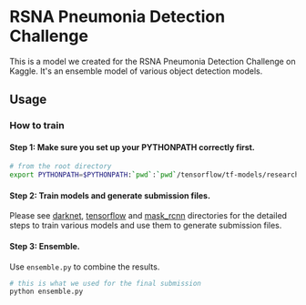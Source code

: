 # RSNA Pneumonia Detection Challenge

This is a model we created for the RSNA Pneumonia Detection Challenge on Kaggle. It's an ensemble model of various object detection models.

## Usage
### How to train
#### Step 1: Make sure you set up your PYTHONPATH correctly first.
```bash
# from the root directory
export PYTHONPATH=$PYTHONPATH:`pwd`:`pwd`/tensorflow/tf-models/research:`pwd`/tensorflow/tf-models/research/slim:`pwd`/mask_rcnn/Mask_RCNN
```

#### Step 2: Train models and generate submission files.
Please see [darknet](darknet), [tensorflow](tensorflow) and [mask_rcnn](mask_rcnn) directories for the detailed steps to train various models and use them to generate submission files.

#### Step 3: Ensemble.
Use `ensemble.py` to combine the results.
```bash
# this is what we used for the final submission
python ensemble.py
```
